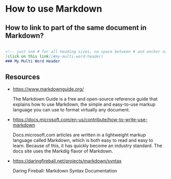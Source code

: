 # How to use Markdown

## How to link to part of the same document in Markdown?

```markdown

<!-- just one # for all heading sizes, no space between # and anchor name, anchor tag names must be lowercase, and delimited by dashes if multi-word. -->
[click on this link](#my-multi-word-header)
### My Multi Word Header

```

## Resources

- <https://www.markdownguide.org/>

  The Markdown Guide is a free and open-source reference guide that explains how to use Markdown, the simple and easy-to-use markup language you can use to format virtually any document.

- <https://docs.microsoft.com/en-us/contribute/how-to-write-use-markdown>

  Docs.microsoft.com articles are written in a lightweight markup language called Markdown, which is both easy to read and easy to learn. Because of this, it has quickly become an industry standard. The docs site uses the Markdig flavor of Markdown.

- <https://daringfireball.net/projects/markdown/syntax>

  Daring Fireball: Markdown Syntax Documentation
